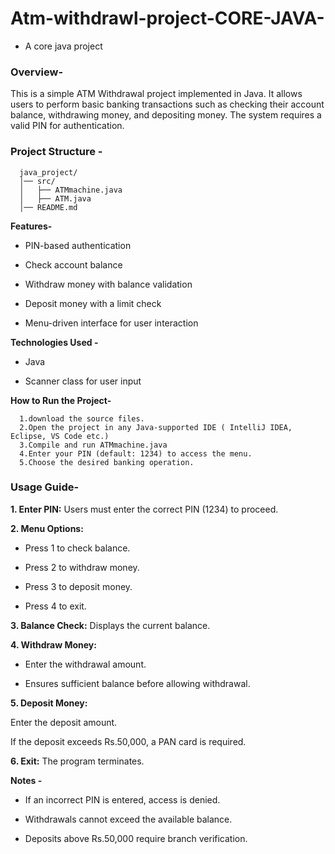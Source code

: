 # Atm-withdrawl-project-CORE-JAVA-
- A core java project

### **Overview-**

This is a simple ATM Withdrawal project implemented in Java. It allows users to perform basic banking transactions such as checking their account balance, withdrawing money, and depositing money. The system requires a valid PIN for authentication.

### **Project Structure -**

      java_project/
      │── src/
      │   ├── ATMmachine.java
      │   ├── ATM.java
      │── README.md


**Features-**

 - PIN-based authentication

 - Check account balance

 - Withdraw money with balance validation

 - Deposit money with a limit check

 - Menu-driven interface for user interaction

**Technologies Used -**

 - Java

 - Scanner class for user input

**How to Run the Project-**

      1.download the source files.
      2.Open the project in any Java-supported IDE ( IntelliJ IDEA, Eclipse, VS Code etc.)
      3.Compile and run ATMmachine.java
      4.Enter your PIN (default: 1234) to access the menu.
      5.Choose the desired banking operation.

      
### **Usage Guide-**

**1. Enter PIN:** Users must enter the correct PIN (1234) to proceed.

**2. Menu Options:**

- Press 1 to check balance.

- Press 2 to withdraw money.

- Press 3 to deposit money.

- Press 4 to exit.

**3. Balance Check:** Displays the current balance.

**4. Withdraw Money:**

- Enter the withdrawal amount.

- Ensures sufficient balance before allowing withdrawal.

**5. Deposit Money:**

Enter the deposit amount.

If the deposit exceeds Rs.50,000, a PAN card is required.

**6. Exit:** The program terminates.

**Notes -**

- If an incorrect PIN is entered, access is denied.

- Withdrawals cannot exceed the available balance.

- Deposits above Rs.50,000 require branch verification.
